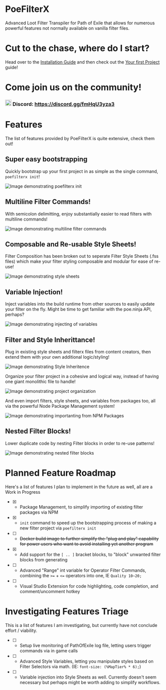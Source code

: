 # PoeFilterX
Advanced Loot Filter Transpiler for Path of Exile that allows for numerous powerful features not normally available on vanilla filter files.

# Cut to the chase, where do I start?

Head over to the [Installation Guide](https://github.com/SteffenBlake/PoeFilterX/wiki/Installation) and then check out the [Your first Project](https://github.com/SteffenBlake/PoeFilterX/wiki/Your-First-Project) guide!

# Come join us on the community! 
### <img src="https://cdn-icons-png.flaticon.com/512/2111/2111370.png" width="20" height="20" /> Discord: https://discord.gg/fmHqU3yza3

# Features

The list of features provided by PoeFilterX is quite extensive, check them out!

## Super easy bootstrapping

Quickly bootstrap up your first project in as simple as the single command, `poefilterx init`!

![Image demonstrating poefilterx init](resources/Bootstrapping.png)

## Multiline Filter Commands!
With semicolon delimitting, enjoy substantially easier to read filters with multiline commands!

![Image demonstrating multiline filter commands](resources/multiline.png)

## Composable and Re-usable Style Sheets!
Filter Composition has been broken out to seperate Filter Style Sheets (.fss files) which make your filter styling composable and modular for ease of re-use!

![Image demonstrating style sheets](resources/StyleSheets.png)

## Variable Injection!
Inject variables into the build runtime from other sources to easily update your filter on the fly. Might be time to get familiar with the poe.ninja API, perhaps?

![Image demonstrating injecting of variables](resources/VariableInjection.png)

## Filter and Style Inherittance!
Plug in existing style sheets and filterx files from content creators, then extend them with your own additional logic/styling!

![Image demonstrating Style Inheritence](resources/Inheritance.png)

Organize your filter project in a cohesive and logical way, instead of having one giant monolithic file to handle!

![Image demonstrating project organization](resources/Modular.png)

And even import filters, style sheets, and variables from packages too, all via the powerful Node Package Management system!

![Image demonstrating importanting from NPM Packages](resources/Packages.png)

## Nested Filter Blocks!
Lower duplicate code by nesting Filter blocks in order to re-use patterns!

![Image demonstrating nested filter blocks](resources/NestedBlocks.png)

# Planned Feature Roadmap
Here's a list of features I plan to implement in the future as well, all are a Work in Progress

* [x] - Package Management, to simplify importing of existing filter packages via NPM
* [x] - `init` command to speed up the bootstrapping process of making a new filter project via `poefilterx init`
* [ ] - ~~Docker build image to further simplify the "plug and play" capability for power users who want to avoid installing yet another program~~
* [x] - Add support for the `[ .. ]` bracket blocks, to "block" unwanted filter blocks from generating
* [ ] - Advanced "Range" int variable for Operator Filter Commands, combining the `>=` + `<=` operators into one, IE `Quality 10~20;`
* [ ] - Visual Studio Extension for code highlighting, code completion, and comment/uncomment hotkey

# Investigating Features Triage
This is a list of features I am investigating, but currently have not conclude effort / viability.

* [ ] - Setup live monitoring of PathOfExile log file, letting users trigger commands via in game calls
* [ ] - Advanced Style Variables, letting you manipulate styles based on Filter Selectors via math. (IE: `font-size: (%MapTier% * 6);`)
* [ ] - Variable injection into Style Sheets as well. Currently doesn't seem necessary but perhaps might be worth adding to simplify workflows.

